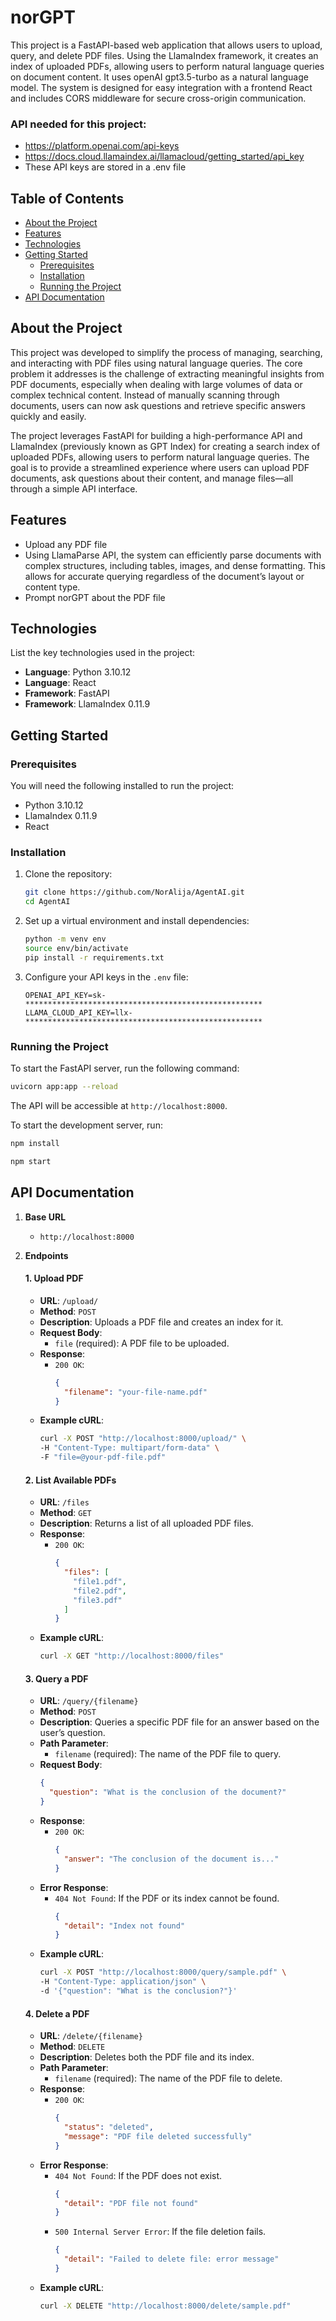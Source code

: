 # norGPT
This project is a FastAPI-based web application that allows users to upload, query, and delete PDF files. Using the LlamaIndex framework, it creates an index of uploaded PDFs, allowing users to perform natural language queries on document content. It uses openAI gpt3.5-turbo as a natural language model. The system is designed for easy integration with a frontend React and includes CORS middleware for secure cross-origin communication.

### API needed for this project:
  - https://platform.openai.com/api-keys
  - https://docs.cloud.llamaindex.ai/llamacloud/getting_started/api_key
  - These API keys are stored in a .env file
## Table of Contents

- [About the Project](#about-the-project)
- [Features](#features)
- [Technologies](#technologies)
- [Getting Started](#getting-started)
  - [Prerequisites](#prerequisites)
  - [Installation](#installation)
  - [Running the Project](#running-the-project)
- [API Documentation](#api-documentation)


## About the Project

This project was developed to simplify the process of managing, searching, and interacting with PDF files using natural language queries. The core problem it addresses is the challenge of extracting meaningful insights from PDF documents, especially when dealing with large volumes of data or complex technical content. Instead of manually scanning through documents, users can now ask questions and retrieve specific answers quickly and easily.

The project leverages FastAPI for building a high-performance API and LlamaIndex (previously known as GPT Index) for creating a search index of uploaded PDFs, allowing users to perform natural language queries. The goal is to provide a streamlined experience where users can upload PDF documents, ask questions about their content, and manage files—all through a simple API interface.

## Features

- Upload any PDF file
- Using LlamaParse API, the system can efficiently parse documents with complex structures, including tables, images, and dense formatting. This allows for accurate querying regardless of the document’s layout or content type.
- Prompt norGPT about the PDF file

## Technologies

List the key technologies used in the project:

- **Language**: Python 3.10.12
- **Language**: React
- **Framework**: FastAPI
- **Framework**: LlamaIndex 0.11.9

## Getting Started

### Prerequisites

You will need the following installed to run the project:

- Python 3.10.12
- LlamaIndex 0.11.9
- React

### Installation

1. Clone the repository:

   ```bash
   git clone https://github.com/NorAlija/AgentAI.git
   cd AgentAI
   ```

2. Set up a virtual environment and install dependencies:

   ```bash
   python -m venv env
   source env/bin/activate
   pip install -r requirements.txt
   ```

3. Configure your API keys in the `.env` file:

   ```
   OPENAI_API_KEY=sk-*****************************************************
   LLAMA_CLOUD_API_KEY=llx-*****************************************************
   ```


### Running the Project

To start the FastAPI server, run the following command:

```bash
uvicorn app:app --reload
```

The API will be accessible at `http://localhost:8000`.

To start the development server, run: 

```bash
npm install
```

```bash
npm start
```

## API Documentation

1. **Base URL**
   - `http://localhost:8000`

2. **Endpoints**
   
   #### 1. Upload PDF
   - **URL**: `/upload/`
   - **Method**: `POST`
   - **Description**: Uploads a PDF file and creates an index for it.
   - **Request Body**: 
     - `file` (required): A PDF file to be uploaded.
   - **Response**:
     - `200 OK`: 
       ```json
       {
         "filename": "your-file-name.pdf"
       }
       ```
   - **Example cURL**:
     ```bash
     curl -X POST "http://localhost:8000/upload/" \
     -H "Content-Type: multipart/form-data" \
     -F "file=@your-pdf-file.pdf"
     ```

   #### 2. List Available PDFs
   - **URL**: `/files`
   - **Method**: `GET`
   - **Description**: Returns a list of all uploaded PDF files.
   - **Response**:
     - `200 OK`:
       ```json
       {
         "files": [
           "file1.pdf",
           "file2.pdf",
           "file3.pdf"
         ]
       }
       ```
   - **Example cURL**:
     ```bash
     curl -X GET "http://localhost:8000/files"
     ```

   #### 3. Query a PDF
   - **URL**: `/query/{filename}`
   - **Method**: `POST`
   - **Description**: Queries a specific PDF file for an answer based on the user’s question.
   - **Path Parameter**:
     - `filename` (required): The name of the PDF file to query.
   - **Request Body**:
     ```json
     {
       "question": "What is the conclusion of the document?"
     }
     ```
   - **Response**:
     - `200 OK`:
       ```json
       {
         "answer": "The conclusion of the document is..."
       }
       ```
   - **Error Response**:
     - `404 Not Found`: If the PDF or its index cannot be found.
       ```json
       {
         "detail": "Index not found"
       }
       ```
   - **Example cURL**:
     ```bash
     curl -X POST "http://localhost:8000/query/sample.pdf" \
     -H "Content-Type: application/json" \
     -d '{"question": "What is the conclusion?"}'
     ```

   #### 4. Delete a PDF
   - **URL**: `/delete/{filename}`
   - **Method**: `DELETE`
   - **Description**: Deletes both the PDF file and its index.
   - **Path Parameter**:
     - `filename` (required): The name of the PDF file to delete.
   - **Response**:
     - `200 OK`:
       ```json
       {
         "status": "deleted",
         "message": "PDF file deleted successfully"
       }
       ```
   - **Error Response**:
     - `404 Not Found`: If the PDF does not exist.
       ```json
       {
         "detail": "PDF file not found"
       }
       ```
     - `500 Internal Server Error`: If the file deletion fails.
       ```json
       {
         "detail": "Failed to delete file: error message"
       }
       ```
   - **Example cURL**:
     ```bash
     curl -X DELETE "http://localhost:8000/delete/sample.pdf"
     ```
